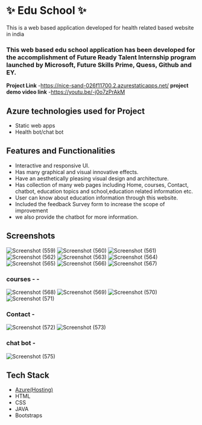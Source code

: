 # ✨  Edu School  ✨

This is a web based application developed for health related based website in india

### This web based edu school application has been developed for the accomplishment of Future Ready Talent Internship program launched by Microsoft, Future Skills Prime, Quess, Github and EY.


**Project Link** -https://nice-sand-026f11700.2.azurestaticapps.net/
**project demo video link** -https://youtu.be/-j0o7zPrAkM

## Azure technologies used for Project

- Static web apps
- Health bot/chat bot

## Features and Functionalities 

- Interactive and responsive UI.
- Has many graphical and visual innovative effects.
- Have an aesthetically pleasing visual design and architecture.
- Has collection of many web pages including Home, courses, Contact, chatbot, education topics and school,education related information etc.
- User can know about education information through this website.
- Included the feedback Survey form to increase the scope of improvement 
- we also provide the chatbot for more information.
## Screenshots
![Screenshot (559)](https://user-images.githubusercontent.com/117907626/206174840-07e887e6-41fe-4cb3-8241-a8c7d961098f.png)
![Screenshot (560)](https://user-images.githubusercontent.com/117907626/206174851-f7d5ca42-2c52-4515-b294-c5cb13345b48.png)
![Screenshot (561)](https://user-images.githubusercontent.com/117907626/206174852-f7a6cebe-092b-4871-b507-34173fce1cd8.png)
![Screenshot (562)](https://user-images.githubusercontent.com/117907626/206174857-1c629932-a755-4513-b110-77da6426ca99.png)
![Screenshot (563)](https://user-images.githubusercontent.com/117907626/206174860-1a2b56ec-1685-41a6-833a-6d3a6f142d3a.png)
![Screenshot (564)](https://user-images.githubusercontent.com/117907626/206174861-69839294-18fa-442f-90d4-4ca9e0b733a4.png)
![Screenshot (565)](https://user-images.githubusercontent.com/117907626/206174864-6cc59b3a-b153-44cb-9753-7ca435c53a0c.png)
![Screenshot (566)](https://user-images.githubusercontent.com/117907626/206174865-32512509-7acb-433f-a32f-177fb29e6888.png)
![Screenshot (567)](https://user-images.githubusercontent.com/117907626/206174868-f20efdd2-3b20-42eb-9fd3-9ee72da78c83.png)

### courses - -
![Screenshot (568)](https://user-images.githubusercontent.com/117907626/206175184-0178abe7-3927-496d-a0c6-7466318d2ca6.png)
![Screenshot (569)](https://user-images.githubusercontent.com/117907626/206175190-bee5376a-29ac-492b-9ca1-1b072ba9339b.png)
![Screenshot (570)](https://user-images.githubusercontent.com/117907626/206175193-ce34d603-5716-4f29-8f2f-d2b92c34b993.png)
![Screenshot (571)](https://user-images.githubusercontent.com/117907626/206175194-19789836-18b6-4642-8f24-b2d98bfc902d.png)

### Contact -

![Screenshot (572)](https://user-images.githubusercontent.com/117907626/206175397-b47d1309-fc38-4fe0-8f61-5fcab6775226.png)
![Screenshot (573)](https://user-images.githubusercontent.com/117907626/206175408-30e023c8-05ec-413b-aa58-d4ad54845083.png)


### chat bot -

![Screenshot (575)](https://user-images.githubusercontent.com/117907626/206175527-803f4988-98c3-4dec-abab-9f27b3127039.png)

## Tech Stack 

- [Azure(Hosting)](https://azure.microsoft.com/en-in/features/azure-portal/)
- HTML
- CSS
- JAVA
- Bootstraps
